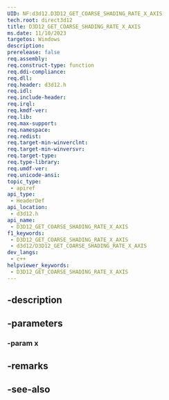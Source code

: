 ```yaml
---
UID: NF:d3d12.D3D12_GET_COARSE_SHADING_RATE_X_AXIS
tech.root: direct3d12
title: D3D12_GET_COARSE_SHADING_RATE_X_AXIS
ms.date: 11/10/2023
targetos: Windows
description: 
prerelease: false
req.assembly: 
req.construct-type: function
req.ddi-compliance: 
req.dll: 
req.header: d3d12.h
req.idl: 
req.include-header: 
req.irql: 
req.kmdf-ver: 
req.lib: 
req.max-support: 
req.namespace: 
req.redist: 
req.target-min-winverclnt: 
req.target-min-winversvr: 
req.target-type: 
req.type-library: 
req.umdf-ver: 
req.unicode-ansi: 
topic_type:
 - apiref
api_type:
 - HeaderDef
api_location:
 - d3d12.h
api_name:
 - D3D12_GET_COARSE_SHADING_RATE_X_AXIS
f1_keywords:
 - D3D12_GET_COARSE_SHADING_RATE_X_AXIS
 - d3d12/D3D12_GET_COARSE_SHADING_RATE_X_AXIS
dev_langs:
 - c++
helpviewer_keywords:
 - D3D12_GET_COARSE_SHADING_RATE_X_AXIS
---
```


## -description

## -parameters

### -param x

## -remarks

## -see-also


